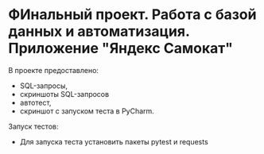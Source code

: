 ﻿# ФИнальный проект. Работа с базой данных и автоматизация. Приложение "Яндекс Самокат"
В проекте предоставлено:
- SQL-запросы,
- скриншоты SQL-запросов
- автотест,
- скриншот с запуском теста в PyCharm.

Запуск тестов:
- Для запуска теста установить пакеты pytest и requests